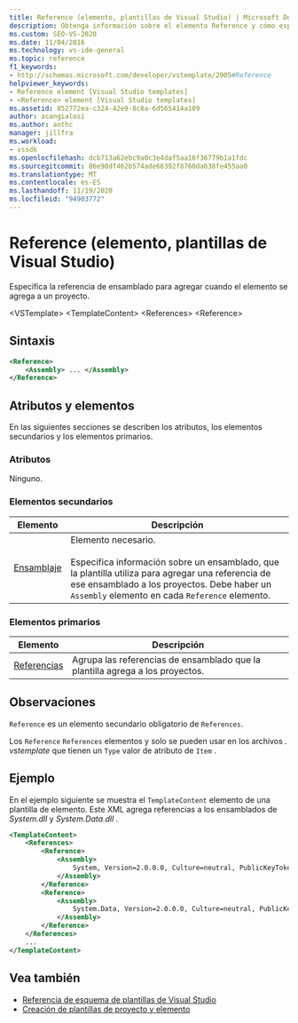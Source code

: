 ```yaml
---
title: Reference (elemento, plantillas de Visual Studio) | Microsoft Docs
description: Obtenga información sobre el elemento Reference y cómo especifica la referencia de ensamblado que se va a agregar cuando el elemento se agregue a un proyecto.
ms.custom: SEO-VS-2020
ms.date: 11/04/2016
ms.technology: vs-ide-general
ms.topic: reference
f1_keywords:
- http://schemas.microsoft.com/developer/vstemplate/2005#Reference
helpviewer_keywords:
- Reference element [Visual Studio templates]
- <Reference> element [Visual Studio templates]
ms.assetid: 852772ea-c324-42e9-8c8a-6d565414a109
author: acangialosi
ms.author: anthc
manager: jillfra
ms.workload:
- vssdk
ms.openlocfilehash: dcb713a62ebc9a0c3e4daf5aa16f36779b1a1fdc
ms.sourcegitcommit: 86e98df462b574ade66392f8760da638fe455aa0
ms.translationtype: MT
ms.contentlocale: es-ES
ms.lasthandoff: 11/19/2020
ms.locfileid: "94903772"
---
```

# <a name="reference-element-visual-studio-templates"></a>Reference (elemento, plantillas de Visual Studio)
Especifica la referencia de ensamblado para agregar cuando el elemento se agrega a un proyecto.

 \<VSTemplate> \<TemplateContent>
 \<References>
 \<Reference>

## <a name="syntax"></a>Sintaxis

```xml
<Reference>
    <Assembly> ... </Assembly>
</Reference>
```

## <a name="attributes-and-elements"></a>Atributos y elementos
 En las siguientes secciones se describen los atributos, los elementos secundarios y los elementos primarios.

### <a name="attributes"></a>Atributos
 Ninguno.

### <a name="child-elements"></a>Elementos secundarios

|Elemento|Descripción|
|-------------|-----------------|
|[Ensamblaje](../extensibility/assembly-element-visual-studio-templates.md)|Elemento necesario.<br /><br /> Especifica información sobre un ensamblado, que la plantilla utiliza para agregar una referencia de ese ensamblado a los proyectos. Debe haber un `Assembly` elemento en cada `Reference` elemento.|

### <a name="parent-elements"></a>Elementos primarios

|Elemento|Descripción|
|-------------|-----------------|
|[Referencias](../extensibility/references-element-visual-studio-templates.md)|Agrupa las referencias de ensamblado que la plantilla agrega a los proyectos.|

## <a name="remarks"></a>Observaciones
 `Reference` es un elemento secundario obligatorio de `References`.

 Los `Reference` `References` elementos y solo se pueden usar en los archivos *. vstemplate* que tienen un `Type` valor de atributo de `Item` .

## <a name="example"></a>Ejemplo
 En el ejemplo siguiente se muestra el `TemplateContent` elemento de una plantilla de elemento. Este XML agrega referencias a los ensamblados de *System.dll* y *System.Data.dll* .

```xml
<TemplateContent>
    <References>
        <Reference>
            <Assembly>
                System, Version=2.0.0.0, Culture=neutral, PublicKeyToken=b77a5c561934e089
            </Assembly>
        </Reference>
        <Reference>
            <Assembly>
                System.Data, Version=2.0.0.0, Culture=neutral, PublicKeyToken=b77a5c561934e089
            </Assembly>
        </Reference>
    </References>
    ...
</TemplateContent>
```

## <a name="see-also"></a>Vea también
- [Referencia de esquema de plantillas de Visual Studio](../extensibility/visual-studio-template-schema-reference.md)
- [Creación de plantillas de proyecto y elemento](../ide/creating-project-and-item-templates.md)
